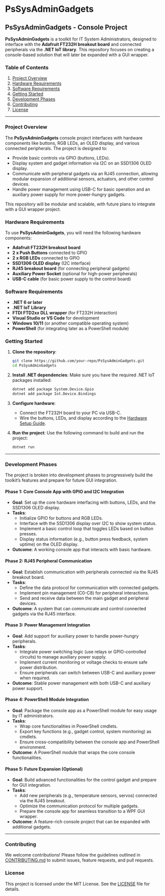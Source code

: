 # PsSysAdminGadgets

## PsSysAdminGadgets - Console Project

**PsSysAdminGadgets** is a toolkit for IT System Administrators, designed to interface with the **Adafruit FT232H breakout board** and connected peripherals via the **.NET IoT library**. This repository focuses on creating a console-based solution that will later be expanded with a GUI wrapper.

### Table of Contents
1. [Project Overview](#project-overview)
2. [Hardware Requirements](#hardware-requirements)
3. [Software Requirements](#software-requirements)
4. [Getting Started](#getting-started)
5. [Development Phases](#development-phases)
6. [Contributing](#contributing)
7. [License](#license)

---

### Project Overview

The **PsSysAdminGadgets** console project interfaces with hardware components like buttons, RGB LEDs, an OLED display, and various connected peripherals. The project is designed to:
- Provide basic controls via GPIO (buttons, LEDs).
- Display system and gadget information via I2C on an SSD1306 OLED display.
- Communicate with peripheral gadgets via an RJ45 connection, allowing modular expansion of additional sensors, actuators, and other control devices.
- Handle power management using USB-C for basic operation and an auxiliary power supply for more power-hungry gadgets.

This repository will be modular and scalable, with future plans to integrate with a GUI wrapper project.

### Hardware Requirements

To use **PsSysAdminGadgets**, you will need the following hardware components:

- **Adafruit FT232H breakout board**
- **2 x Push Buttons** connected to GPIO
- **2 x RGB LEDs** connected to GPIO
- **SSD1306 OLED display** (I2C interface)
- **RJ45 breakout board** (for connecting peripheral gadgets)
- **Auxiliary Power Socket** (optional for high-power peripherals)
- **USB-C cable** (for basic power supply to the control board)

### Software Requirements

- **.NET 6 or later**
- **.NET IoT Library**
- **FTDI FTD2xx DLL wrapper** (for FT232H interaction)
- **Visual Studio or VS Code** for development
- **Windows 10/11** (or another compatible operating system)
- **PowerShell** (for integrating later as a PowerShell module)

### Getting Started

1. **Clone the repository**:
    ```bash
    git clone https://github.com/your-repo/PsSysAdminGadgets.git
    cd PsSysAdminGadgets
    ```

2. **Install .NET dependencies**:
    Make sure you have the required .NET IoT packages installed:
    ```bash
    dotnet add package System.Device.Gpio
    dotnet add package Iot.Device.Bindings
    ```

3. **Configure hardware**:
    - Connect the FT232H board to your PC via USB-C.
    - Wire the buttons, LEDs, and display according to the [Hardware Setup Guide](./HARDWARE_SETUP.md).

4. **Run the project**:
    Use the following command to build and run the project:
    ```bash
    dotnet run
    ```

---

### Development Phases

The project is broken into development phases to progressively build the toolkit’s features and prepare for future GUI integration.

#### Phase 1: Core Console App with GPIO and I2C Integration
- **Goal**: Set up the core hardware interfacing with buttons, LEDs, and the SSD1306 OLED display.
- **Tasks**:
  - Initialize GPIO for buttons and RGB LEDs.
  - Interface with the SSD1306 display over I2C to show system status.
  - Implement a basic control loop that toggles LEDs based on button presses.
  - Display status information (e.g., button press feedback, system uptime) on the OLED display.
- **Outcome**: A working console app that interacts with basic hardware.

#### Phase 2: RJ45 Peripheral Communication
- **Goal**: Establish communication with peripherals connected via the RJ45 breakout board.
- **Tasks**:
  - Define the data protocol for communication with connected gadgets.
  - Implement pin management (C0-C8) for peripheral interactions.
  - Send and receive data between the main gadget and peripheral devices.
- **Outcome**: A system that can communicate and control connected gadgets via the RJ45 interface.

#### Phase 3: Power Management Integration
- **Goal**: Add support for auxiliary power to handle power-hungry peripherals.
- **Tasks**:
  - Integrate power switching logic (use relays or GPIO-controlled circuits) to manage auxiliary power supply.
  - Implement current monitoring or voltage checks to ensure safe power distribution.
  - Ensure peripherals can switch between USB-C and auxiliary power when required.
- **Outcome**: Stable power management with both USB-C and auxiliary power support.

#### Phase 4: PowerShell Module Integration
- **Goal**: Package the console app as a PowerShell module for easy usage by IT administrators.
- **Tasks**:
  - Wrap core functionalities in PowerShell cmdlets.
  - Export key functions (e.g., gadget control, system monitoring) as cmdlets.
  - Ensure cross-compatibility between the console app and PowerShell environment.
- **Outcome**: A PowerShell module that wraps the core console functionalities.

#### Phase 5: Future Expansion (Optional)
- **Goal**: Build advanced functionalities for the control gadget and prepare for GUI integration.
- **Tasks**:
  - Add new peripherals (e.g., temperature sensors, servos) connected via the RJ45 breakout.
  - Optimize the communication protocol for multiple gadgets.
  - Prepare the console app for seamless transition to a WPF GUI wrapper.
- **Outcome**: A feature-rich console project that can be expanded with additional gadgets.

---

### Contributing

We welcome contributions! Please follow the guidelines outlined in [CONTRIBUTING.md](./CONTRIBUTING.md) to submit issues, feature requests, and pull requests.

### License

This project is licensed under the MIT License. See the [LICENSE](./LICENSE) file for details.
